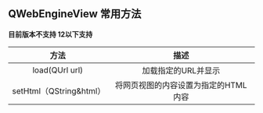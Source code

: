 
## QWebEngineView 常用方法 

**目前版本不支持 12以下支持**

| 方法 | 描述 |
|:-----:|:-----:|
| load(QUrl url) | 加载指定的URL并显示 |
| setHtml（QString&html） | 将网页视图的内容设置为指定的HTML内容 |
